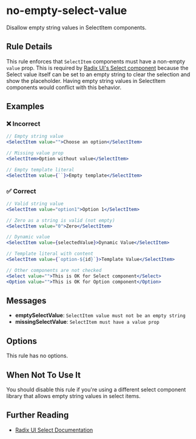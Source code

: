 # no-empty-select-value

Disallow empty string values in SelectItem components.

## Rule Details

This rule enforces that `SelectItem` components must have a non-empty `value` prop. This is required by [Radix UI's Select component](https://www.radix-ui.com/primitives/docs/components/select) because the Select value itself can be set to an empty string to clear the selection and show the placeholder. Having empty string values in SelectItem components would conflict with this behavior.

## Examples

### ❌ Incorrect

```jsx
// Empty string value
<SelectItem value="">Choose an option</SelectItem>

// Missing value prop
<SelectItem>Option without value</SelectItem>

// Empty template literal
<SelectItem value={``}>Empty template</SelectItem>
```

### ✅ Correct

```jsx
// Valid string value
<SelectItem value="option1">Option 1</SelectItem>

// Zero as a string is valid (not empty)
<SelectItem value="0">Zero</SelectItem>

// Dynamic value
<SelectItem value={selectedValue}>Dynamic Value</SelectItem>

// Template literal with content
<SelectItem value={`option-${id}`}>Template Value</SelectItem>

// Other components are not checked
<Select value="">This is OK for Select component</Select>
<Option value="">This is OK for Option component</Option>
```

## Messages

- **emptySelectValue**: `SelectItem value must not be an empty string`
- **missingSelectValue**: `SelectItem must have a value prop`

## Options

This rule has no options.

## When Not To Use It

You should disable this rule if you're using a different select component library that allows empty string values in select items.

## Further Reading

- [Radix UI Select Documentation](https://www.radix-ui.com/primitives/docs/components/select)